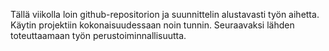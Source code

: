 Tällä viikolla loin github-repositorion ja suunnittelin alustavasti työn aihetta. Käytin projektiin kokonaisuudessaan noin tunnin. Seuraavaksi lähden toteuttaamaan
työn perustoiminnallisuutta.
